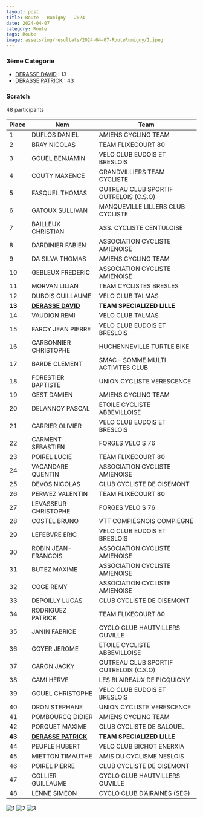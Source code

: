 ```yaml
---
layout: post
title: Route - Rumigny - 2024
date: 2024-04-07
category: Route
tags: Route
image: assets/img/resultats/2024-04-07-RouteRumigny/1.jpeg
---
```


### 3ème Catégorie
- [DERASSE DAVID](https://teamspecializedlille.github.io/works/derassedavid) : 13
- [DERASSE PATRICK](https://teamspecializedlille.github.io/works/derassepatrick) : 43

### Scratch
48 participants

| Place  | Nom                                                                                | Team                                | 
|--------|------------------------------------------------------------------------------------|-------------------------------------|
| 1      | DUFLOS DANIEL                                                                      | AMIENS CYCLING TEAM                 |
| 2      | BRAY NICOLAS                                                                       | TEAM FLIXECOURT 80                  |
| 3      | GOUEL BENJAMIN                                                                     | VELO CLUB EUDOIS ET BRESLOIS        |
| 4      | COUTY MAXENCE                                                                      | GRANDVILLIERS TEAM CYCLISTE         |
| 5      | FASQUEL THOMAS                                                                     | OUTREAU CLUB SPORTIF OUTRELOIS (C.S.O) |
| 6      | GATOUX SULLIVAN                                                                    | MANQUEVILLE LILLERS CLUB CYCLISTE   |
| 7      | BAILLEUX CHRISTIAN                                                                 | ASS. CYCLISTE CENTULOISE            |
| 8      | DARDINIER FABIEN                                                                   | ASSOCIATION CYCLISTE AMIENOISE      |
| 9      | DA SILVA THOMAS                                                                    | AMIENS CYCLING TEAM                 |
| 10     | GEBLEUX FREDERIC                                                                   | ASSOCIATION CYCLISTE AMIENOISE      |
| 11     | MORVAN LILIAN                                                                      | TEAM CYCLISTES BRESLES              |
| 12     | DUBOIS GUILLAUME                                                                   | VELO CLUB TALMAS                    |
|**13**  | **[DERASSE DAVID](https://teamspecializedlille.github.io/works/derassedavid)**                                                                | **TEAM SPECIALIZED LILLE**          |
| 14     | VAUDION REMI                                                                       | VELO CLUB TALMAS                    |
| 15     | FARCY JEAN PIERRE                                                                  | VELO CLUB EUDOIS ET BRESLOIS        |
| 16     | CARBONNIER CHRISTOPHE                                                              | HUCHENNEVILLE TURTLE BIKE           |
| 17     | BARDE CLEMENT                                                                      | SMAC – SOMME MULTI ACTIVITES CLUB   |
| 18     | FORESTIER BAPTISTE                                                                 | UNION CYCLISTE VERESCENCE           |
| 19     | GEST DAMIEN                                                                        | AMIENS CYCLING TEAM                 |
| 20     | DELANNOY PASCAL                                                                    | ETOILE CYCLISTE ABBEVILLOISE        |
| 21     | CARRIER OLIVIER                                                                    | VELO CLUB EUDOIS ET BRESLOIS        |
| 22     | CARMENT SEBASTIEN                                                                  | FORGES VELO S 76                    |
| 23     | POIREL LUCIE                                                                       | TEAM FLIXECOURT 80                  |
| 24     | VACANDARE QUENTIN                                                                  | ASSOCIATION CYCLISTE AMIENOISE      |
| 25     | DEVOS NICOLAS                                                                      | CLUB CYCLISTE DE OISEMONT           |
| 26     | PERWEZ VALENTIN                                                                    | TEAM FLIXECOURT 80                  |
| 27     | LEVASSEUR CHRISTOPHE                                                               | FORGES VELO S 76                    |
| 28     | COSTEL BRUNO                                                                       | VTT COMPIEGNOIS COMPIEGNE           |
| 29     | LEFEBVRE ERIC                                                                      | VELO CLUB EUDOIS ET BRESLOIS        |
| 30     | ROBIN JEAN-FRANCOIS                                                                | ASSOCIATION CYCLISTE AMIENOISE      |
| 31     | BUTEZ MAXIME                                                                       | ASSOCIATION CYCLISTE AMIENOISE      |
| 32     | COGE REMY                                                                          | ASSOCIATION CYCLISTE AMIENOISE      |
| 33     | DEPOILLY LUCAS                                                                     | CLUB CYCLISTE DE OISEMONT           |
| 34     | RODRIGUEZ PATRICK                                                                  | TEAM FLIXECOURT 80                  |
| 35     | JANIN FABRICE                                                                      | CYCLO CLUB HAUTVILLERS OUVILLE      |
| 36     | GOYER JEROME                                                                       | ETOILE CYCLISTE ABBEVILLOISE        |
| 37     | CARON JACKY                                                                        | OUTREAU CLUB SPORTIF OUTRELOIS (C.S.O) |
| 38     | CAMI HERVE                                                                         | LES BLAIREAUX DE PICQUIGNY          |
| 39     | GOUEL CHRISTOPHE                                                                   | VELO CLUB EUDOIS ET BRESLOIS        |
| 40     | DRON STEPHANE                                                                      | UNION CYCLISTE VERESCENCE           |
| 41     | POMBOURCQ DIDIER                                                                   | AMIENS CYCLING TEAM                 |
| 42     | PORQUET MAXIME                                                                     | CLUB CYCLISTE DE SALOUEL            |
| **43** | **[DERASSE PATRICK](https://teamspecializedlille.github.io/works/derassepatrick)** | **TEAM SPECIALIZED LILLE**          |
| 44     | PEUPLE HUBERT                                                                      | VELO CLUB BICHOT ENERXIA            |
| 45     | MIETTON TIMAUTHE                                                                   | AMIS DU CYCLISME NESLOIS            |
| 46     | POIREL PIERRE                                                                      | CLUB CYCLISTE DE OISEMONT           |
| 47     | COLLIER GUILLAUME                                                                  | CYCLO CLUB HAUTVILLERS OUVILLE      |
| 48     | LENNE SIMEON                                                                       | CYCLO CLUB D’AIRAINES (SEG)         |

![1](http://teamspecializedlille.github.io/assets/img/resultats/2024-04-07-RouteRumigny/1.jpeg)
![2](http://teamspecializedlille.github.io/assets/img/resultats/2024-04-07-RouteRumigny/2.jpeg)
![3](http://teamspecializedlille.github.io/assets/img/resultats/2024-04-07-RouteRumigny/3.jpeg)